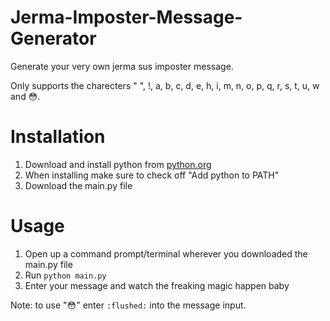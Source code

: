 # Jerma-Imposter-Message-Generator
Generate your very own jerma sus imposter message.

Only supports the charecters " ", !, a, b, c, d, e, h, i, m, n, o, p, q, r, s, t, u, w and 😳.

# Installation
1. Download and install python from [python.org](https://www.python.org/)
2. When installing make sure to check off "Add python to PATH"
3. Download the main.py file

# Usage
1. Open up a command prompt/terminal wherever you downloaded the main.py file
2. Run ```python main.py```
3. Enter your message and watch the freaking magic happen baby

Note: to use "😳" enter ```:flushed:``` into the message input.
